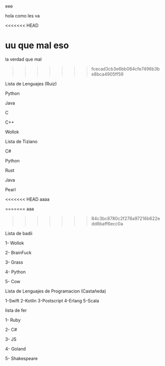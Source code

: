 eee




hola como les va


<<<<<<< HEAD

uu que mal eso
=======
la verdad que mal
>>>>>>> fcecad3cb3e6bb084cfe7496b3be8bca4905ff59


Lista de Lenguajes (Ruiz)

Python

Java

C

C++

Wollok


Lista de Tiziano

C#

Python

Rust

Java

Pearl

<<<<<<< HEAD
aaaa

=======
aaa
>>>>>>> 84c3bc8780c2f278a97216b622edd8baff6ecc0a

Lista de badii

1- Wollok

2- BrainFuck

3- Grass

4- Python

5- Cow

Lista de Lenguajes de Programacion (Castañeda)


1-Swift
2-Kotlin
3-Postscript
4-Erlang
5-Scala

lista de fer

1- Ruby 

2- C#

3- JS

4- Goland

5- Shakespeare
